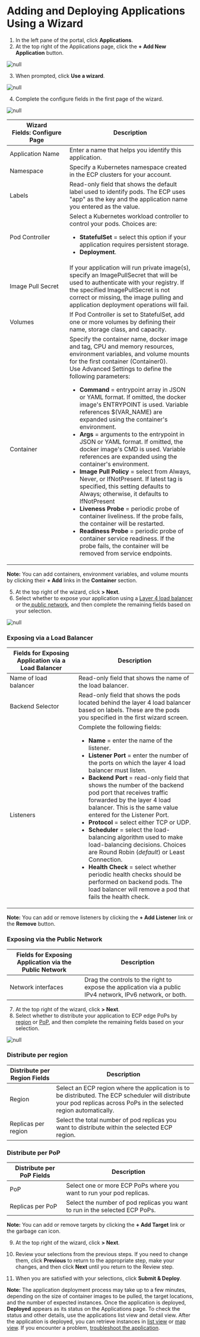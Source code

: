 # Adding and Deploying Applications Using a Wizard

1. In the left pane of the portal, click **Applications**.
2. At the top right of the Applications page, click the **\+ Add New Application** button.

![null](</docs/resources/images/applications/applications.png>)

3. When prompted, click **Use a wizard**.

![null](</docs/resources/images/applications/applications-add.png>)

4. Complete the configure fields in the first page of the wizard.

![null](</docs/resources/images/applications/applications-add-wizard-configure.png>)

| **Wizard Fields: Configure Page**                                                                                                                                                                                                                              | **Description**                                                                                                                                                                                                                                                |
| -------------------------------------------------------------------------------------------------------------------------------------------------------------------------------------------------------------------------------------------------------------- | -------------------------------------------------------------------------------------------------------------------------------------------------------------------------------------------------------------------------------------------------------------- |
| Application Name                                                                                                                                                                                                                                               | Enter a name that helps you identify this application.                                                                                                                                                                                                         |
| Namespace                                                                                                                                                                                                                                                      | Specify a Kubernetes namespace created in the ECP clusters for your account.                                                                                                                                                                                   |
| Labels                                                                                                                                                                                                                                                         | Read-only field that shows the default label used to identify pods. The ECP uses "app" as the key and the application name you entered as the value.                                                                                                           |
| Pod Controller                                                                                                                                                                                                                                                 | Select a Kubernetes workload controller to control your pods. Choices are:<br><ul><li><strong>StatefulSet</strong> = select this option if your application requires persistent storage. </li><li><strong>Deployment</strong>.</li>                                                                                                                                                                                      |
| Image Pull Secret                                                                                                                                                                                                                                              | If your application will run private image(s), specify an ImagePullSecret that will be used to authenticate with your registry. If the specified ImagePullSecret is not correct or missing, the image pulling and application deployment operations will fail. |
| Volumes                                                                                                                                                                                                                                                        | If Pod Controller is set to StatefulSet, add one or more volumes by defining their name, storage class, and capacity.                                                                                                                                          |
| Container                                                                                                                                                                                                                                                      | Specify the container name, docker image and tag, CPU and memory resources, environment variables, and volume mounts for the first container (Container0).<br>Use Advanced Settings to define the following parameters:<br><ul><li><strong>Command</strong> = entrypoint array in JSON or YAML format. If omitted, the docker image's ENTRYPOINT is used. Variable references $(VAR_NAME) are expanded using the container's environment.</li><li><strong>Args</strong> = arguments to the entrypoint in JSON or YAML format. If omitted, the docker image's CMD is used. Variable references are expanded using the container's environment.</li><li><strong>Image Pull Policy</strong> =  select from Always, Never, or IfNotPresent. If latest tag is specified, this setting defaults to Always; otherwise, it defaults to IfNotPresent</li><li><strong>Liveness Probe</strong> = periodic probe of container liveliness. If the probe fails, the container will be restarted.</li><li><strong>Readiness Probe</strong> = periodic probe of container service readiness. If the probe fails, the container will be removed from service endpoints.</br></li>                                                               |

**Note:** You can add containers, environment variables, and volume mounts by clicking their **\+ Add** links in the **Container** section.

5. At the top right of the wizard, click **\> Next**. 
6. Select whether to expose your application using a [Layer 4 load balancer](<#exposing-via-a-load-balancer>) or the[ public network](<#exposing-via-the-public-network>), and then complete the remaining fields based on your selection.

![null](</docs/resources/images/applications/applications-add-wizard-expose.png>)

### Exposing via a Load Balancer

| **Fields for Exposing Application via a Load Balancer**                                                                                                    | **Description**                                                                                                                                            |
| ---------------------------------------------------------------------------------------------------------------------------------------------------------- | ---------------------------------------------------------------------------------------------------------------------------------------------------------- |
| Name of load balancer                                                                                                                                      | Read-only field that shows the name of the load balancer.                                                                                                  |
| Backend Selector                                                                                                                                           | Read-only field that shows the pods located behind the layer 4 load balancer based on labels. These are the pods you specified in the first wizard screen. |
| Listeners                                                                                                                                                  | Complete the following fields:<br><ul><li><strong>Name</strong> = enter the name of the listener. </li><li><strong>Listener Port</strong> = enter the number of the ports on which the layer 4 load balancer must listen.</li> </li><li><strong>Backend Port</strong> = read-only field that shows the number of the backend pod port that receives traffic forwarded by the layer 4 load balancer. This is the same value entered for the Listener Port.</li></li><li><strong>Protocol</strong> = select either TCP or UDP.</li> </li><li><strong>Scheduler</strong> = select the load-balancing algorithm used to make load-balancing decisions. Choices are Round Robin (*default*) or Least Connection.</li> </li><li><strong>Health Check</strong> = select whether periodic health checks should be performed on backend pods. The load balancer will remove a pod that fails the health check.</li>            |

**Note:** You can add or remove listeners by clicking the **\+ Add Listener** link or the **Remove** button.

### Exposing via the Public Network

| Fields for **Exposing Application via the Public Network**                                                 | **Description**                                                                                            |
| ---------------------------------------------------------------------------------------------------------- | ---------------------------------------------------------------------------------------------------------- |
| Network interfaces                                                                                         | Drag the controls to the right to expose the application via a public IPv4 network, IPv6 network, or both. |

7. At the top right of the wizard, click **\> Next**. 
8. Select whether to distribute your application to ECP edge PoPs by [region](<#distribute-per-region>) or [PoP](<#distribute-per-pop>), and then complete the remaining fields based on your selection.

![null](</docs/resources/images/applications/applications-add-wizard-distribute.png>)

### Distribute per region

| **Distribute per Region Fields**                                                                                                                                       | **Description**                                                                                                                                                        |
| ---------------------------------------------------------------------------------------------------------------------------------------------------------------------- | ---------------------------------------------------------------------------------------------------------------------------------------------------------------------- |
| Region                                                                                                                                                                 | Select an ECP region where the application is to be distributed. The ECP scheduler will distribute your pod replicas across PoPs in the selected region automatically. |
| Replicas per region                                                                                                                                                    | Select the total number of pod replicas you want to distribute within the selected ECP region.                                                                            |

### Distribute per PoP

| **Distribute per PoP Fields**                                               | **Description**                                                             |
| --------------------------------------------------------------------------- | --------------------------------------------------------------------------- |
| PoP                                                                         | Select one or more ECP PoPs where you want to run your pod replicas.        |
| Replicas per PoP                                                            | Select the number of pod replicas you want to run in the selected ECP PoPs. |

**Note:** You can add or remove targets by clicking the **\+ Add Target** link or the garbage can icon.

9. At the top right of the wizard, click **\> Next**. 
10. Review your selections from the previous steps. If you need to change them, click **Previous** to return to the appropriate step, make your changes, and then click **Next** until you return to the Review step.

11. When you are satisfied with your selections, click **Submit & Deploy**.

**Note:** The application deployment process may take up to a few minutes, depending on the size of container images to be pulled, the target locations, and the number of expected instances. Once the application is deployed, **Deployed** appears as its status on the Applications page. To check the status and other details, use the applications list view and detail view. After the application is deployed, you can retrieve instances in [list view](</docs/portal/applications/retrieving-instances-of-an-application.md#retrieving-instances-of-an-application-in-list-view>) or [map view](</docs/portal/applications/retrieving-instances-of-an-application.md#retrieving-instances-of-an-application-in-map-view>). If you encounter a problem, [troubleshoot the application](</docs/portal/applications/troubleshooting-an-application.md>).

